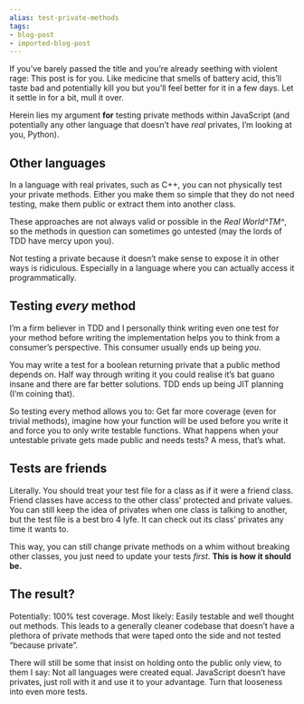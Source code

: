 ```yaml
---
alias: test-private-methods
tags:
- blog-post
- imported-blog-post
---
```



If you’ve barely passed the title and you’re already seething with violent rage: This post is for you. Like medicine that smells of battery acid, this’ll taste bad and potentially kill you but you’ll feel better for it in a few days. Let it settle in for a bit, mull it over.

Herein lies my argument **for** testing private methods within JavaScript (and potentially any other language that doesn’t have _real_ privates, I’m looking at you, Python).

## Other languages

In a language with real privates, such as C++, you can not physically test your private methods. Either you make them so simple that they do not need testing, make them public or extract them into another class.

These approaches are not always valid or possible in the _Real World^TM^_, so the methods in question can sometimes go untested (may the lords of TDD have mercy upon you).

Not testing a private because it doesn’t make sense to expose it in other ways is ridiculous. Especially in a language where you can actually access it programmatically.

## Testing _every_ method

I’m a firm believer in TDD and I personally think writing even one test for your method before writing the implementation helps you to think from a consumer’s perspective. This consumer usually ends up being _you_.

You may write a test for a boolean returning private that a public method depends on. Half way through writing it you could realise it’s bat guano insane and there are far better solutions. TDD ends up being JIT planning (I’m coining that).

So testing every method allows you to: Get far more coverage (even for trivial methods), imagine how your function will be used before you write it and force you to only write testable functions. What happens when your untestable private gets made public and needs tests? A mess, that’s what.

## Tests are friends

Literally. You should treat your test file for a class as if it were a friend class. Friend classes have access to the other class’ protected and private values. You can still keep the idea of privates when one class is talking to another, but the test file is a best bro 4 lyfe. It can check out its class’ privates any time it wants to.

This way, you can still change private methods on a whim without breaking other classes, you just need to update your tests _first_. **This is how it should be.**

## The result?

Potentially: 100% test coverage. Most likely: Easily testable and well thought out methods. This leads to a generally cleaner codebase that doesn’t have a plethora of private methods that were taped onto the side and not tested “because private”.

There will still be some that insist on holding onto the public only view, to them I say: Not all languages were created equal. JavaScript doesn’t have privates, just roll with it and use it to your advantage. Turn that looseness into even more tests.
